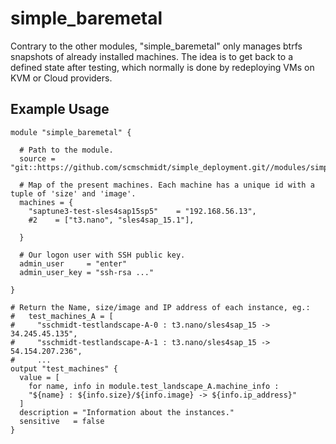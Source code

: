 # simple_baremetal

Contrary to the other modules, "simple_baremetal" only manages btrfs snapshots  of already installed machines.
The idea is to get back to a defined state after testing, which normally is done by redeploying VMs on KVM or Cloud providers.

## Example Usage

```
module "simple_baremetal" {

  # Path to the module.
  source = "git::https://github.com/scmschmidt/simple_deployment.git//modules/simple_baremetal"
  
  # Map of the present machines. Each machine has a unique id with a tuple of 'size' and 'image'.
  machines = {
    "saptune3-test-sles4sap15sp5"    = "192.168.56.13",
    #2    = ["t3.nano", "sles4sap_15.1"],
    
  }

  # Our logon user with SSH public key.
  admin_user     = "enter"
  admin_user_key = "ssh-rsa ..." 

}

# Return the Name, size/image and IP address of each instance, eg.:
#   test_machines_A = [
#     "sschmidt-testlandscape-A-0 : t3.nano/sles4sap_15 -> 34.245.45.135",
#     "sschmidt-testlandscape-A-1 : t3.nano/sles4sap_15 -> 54.154.207.236",
#     ...
output "test_machines" {
  value = [
    for name, info in module.test_landscape_A.machine_info :
    "${name} : ${info.size}/${info.image} -> ${info.ip_address}"
  ]
  description = "Information about the instances."
  sensitive   = false
}
```